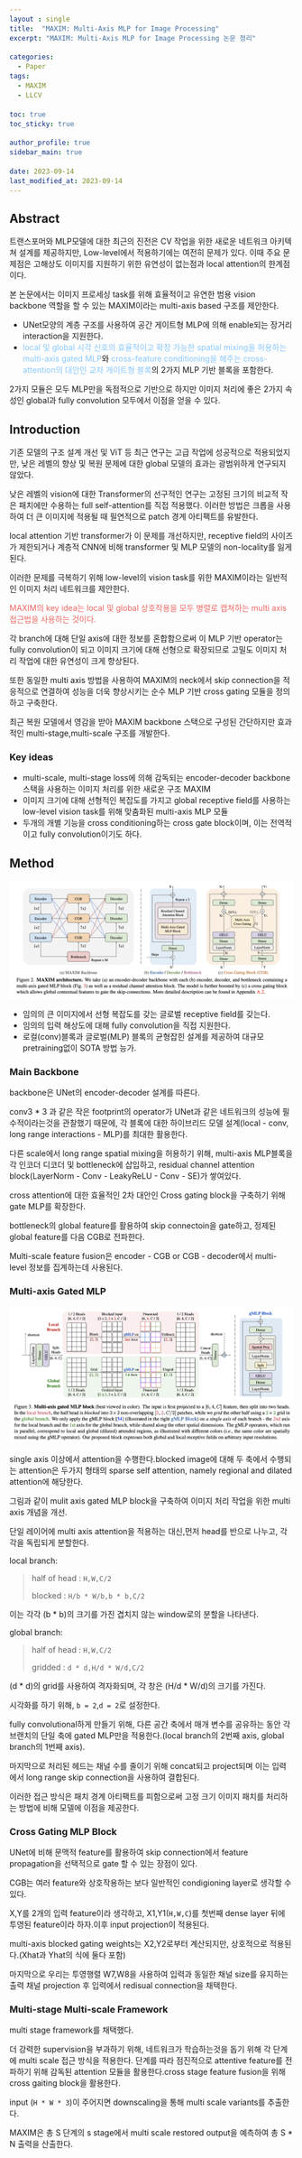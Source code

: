 ```yaml
---
layout : single
title:  "MAXIM: Multi-Axis MLP for Image Processing"
excerpt: "MAXIM: Multi-Axis MLP for Image Processing 논문 정리"

categories:
  - Paper
tags:
  - MAXIM
  - LLCV

toc: true
toc_sticky: true

author_profile: true
sidebar_main: true

date: 2023-09-14
last_modified_at: 2023-09-14
---
```



## Abstract

트랜스포머와 MLP모델에 대한 최근의 진전은 CV 작업을 위한 새로운 네트워크 아키텍쳐 설계를 제공하지만, Low-level에서 적용하기에는 여전히 문제가 있다. 이때 주요 문제점은 고해상도 이미지를 지원하기 위한 유연성이 없는점과 local attention의 한계점이다.

본 논문에서는 이미지 프로세싱 task를 위해 효율적이고 유연한 범용 vision backbone 역할을 할 수 있는 MAXIM이라는 multi-axis based 구조를 제안한다.

- UNet모양의 계층 구조를 사용하여 공간 게이트형 MLP에 의해 enable되는 장거리 interaction을 지원한다.
- <span style="color: #88c8ff"> local 및 global 시각 신호의 효율적이고 확장 가능한 spatial mixing을 허용하는 multi-axis gated MLP</span>와 <span style="color: #88c8ff"> cross-feature conditioning을 해주는 cross-attention의 대안인 교차 게이트형 블록</Span>의 2가지 MLP 기반 블록을 포함한다.

2가지 모듈은 모두 MLP만을 독점적으로 기반으로 하지만 이미지 처리에 좋은 2가지 속성인 global과 fully convolution 모두에서 이점을 얻을 수 있다.



## Introduction

기존 모델의 구조 설계 개선 및 ViT 등 최근 연구는 고급 작업에 성공적으로 적용되었지만, 낮은 레벨의 향상 및 복원 문제에 대한 global 모델의 효과는 광범위하게 연구되지 않았다.

낮은 레벨의 vision에 대한 Transformer의 선구적인 연구는 고정된 크기의 비교적 작은 패치에만 수용하는 full self-attention를 직접 적용했다. 이러한 방법은 크롭을 사용하여 더 큰 이미지에 적용될 때 필연적으로 patch 경계 아티팩트를 유발한다.

local attention 기반 transformer가 이 문제를 개선하지만, receptive field의 사이즈가 제한되거나 계층적 CNN에 비해 transformer 및 MLP 모델의 non-locality를 잃게 된다.

이러한 문제를 극복하기 위해 low-level의 vision task를 위한 MAXIM이라는 일반적인 이미지 처리 네트워크를 제안한다.

<span style="color: #ed6663"> MAXIM의 key idea는 local 및 global 상호작용을 모두 병렬로 캡쳐하는 multi axis 접근법을 사용하는 것이다.

각 branch에 대해 단일 axis에 대한 정보를 혼합함으로써 이 MLP 기반 operator는 fully convolution이 되고 이미지 크기에 대해 선형으로 확장되므로 고밀도 이미지 처리 작업에 대한 유연성이 크게 향상된다.</span>

또한 동일한 multi axis 방법을 사용하여 MAXIM의 neck에서 skip connection을 적응적으로 연결하여 성능을 더욱 향상시키는 순수 MLP 기반 cross gating 모듈을 정의하고 구축한다.

최근 복원 모델에서 영감을 받아 MAXIM backbone 스택으로 구성된 간단하지만 효과적인 multi-stage,multi-scale 구조를 개발한다.



### Key ideas

- multi-scale, multi-stage loss에 의해 감독되는 encoder-decoder backbone 스택을 사용하는 이미지 처리를 위한 새로운 구조 MAXIM
- 이미지 크기에 대해 선형적인 복잡도를 가지고 global receptive field를 사용하는 low-level vision task를 위해 맞춤화된 multi-axis MLP 모듈
- 두개의 개별 기능을 cross conditioning하는 cross gate block이며, 이는 전역적이고 fully convolution이기도 하다.



## Method

<p align="center"><img src="/assets/images/Paper/MAXIM/figure_1.png"></p>

- 임의의 큰 이미지에서 선형 복잡도를 갖는 글로벌 receptive field를 갖는다.
- 임의의 입력 해상도에 대해 fully convolution을 직접 지원한다.
- 로컬(conv)블록과 글로벌(MLP) 블록의 균형잡힌 설계를 제공하여 대규모 pretraining없이 SOTA 방법 능가.

### Main Backbone

backbone은 UNet의 encoder-decoder 설계를 따른다.

conv3 * 3 과 같은 작은 footprint의 operator가 UNet과 같은 네트워크의 성능에 필수적이라는것을 관찰했기 때문에, 각 블록에 대한 하이브리드 모델 설계(local - conv, long range interactions - MLP)를 최대한 활용한다.

다른 scale에서 long range spatial mixing을 허용하기 위해, multi-axis MLP블록을 각 인코더 디코더 및 bottleneck에 삽입하고, residual channel attention block(LayerNorm - Conv - LeakyReLU - Conv - SE)가 쌓여있다.

cross attention에 대한 효율적인 2차 대안인 Cross gating block을 구축하기 위해 gate MLP를 확장한다.

bottleneck의 global feature를 활용하여 skip connectoin을 gate하고, 정제된 global feature를 다음 CGB로 전파한다.

Multi-scale feature fusion은 encoder - CGB or CGB - decoder에서 multi-level 정보를 집계하는데 사용된다.



### Multi-axis Gated MLP

<p align="center"><img src="/assets/images/Paper/MAXIM/figure_2.png"></p>

single axis 이상에서 attention을 수행한다.blocked image에 대해 두 축에서 수행되는 attention은 두가지 형태의 sparse self attention, namely regional and dilated attention에 해당한다.

그림과 같이 mulit axis gated MLP block을 구축하여 이미지 처리 작업을 위한 multi axis 개념을 개선.

단일 레이어에 multi axis attention을 적용하는 대신,먼저 head를 반으로 나누고, 각각을 독립되게 분할한다.

local branch:

> half of head : `H,W,C/2`
>
> blocked : `H/b * W/b,b * b,C/2`

이는 각각 (b * b)의 크기를 가진 겹치지 않는 window로의 분할을 나타낸다.

global branch:

> half of head : `H,W,C/2`
>
> gridded : `d * d,H/d * W/d,C/2`

(d * d)의 grid를 사용하여 격자화되며, 각 창은 (H/d * W/d)의 크기를 가진다.



시각화를 하기 위해, `b = 2`,`d = 2`로 설정한다.

fully convolutional하게 만들기 위해, 다른 공간 축에서 매개 변수를 공유하는 동안 각 브랜치의 단일 축에 gated MLP만을 적용한다.(local branch의 2번째 axis, global branch의 1번째 axis).



마지막으로 처리된 헤드는 채널 수를 줄이기 위해 concat되고 project되며 이는 입력에서 long range skip connection을 사용하여 결합된다.

이러한 접근 방식은 패치 경계 아티팩트를 피함으로써 고정 크기 이미지 패치를 처리하는 방법에 비해 모델에 이점을 제공한다.



### Cross Gating MLP Block

UNet에 비해 문맥적 feature를 활용하여 skip connection에서 feature propagation을 선택적으로 gate 할 수 있는 장점이 있다.

CGB는 여러 feature와 상호작용하는 보다 일반적인 condigioning layer로 생각할 수 있다.

X,Y를 2개의 입력 feature이라 생각하고, X1,Y1(`H,W,C`)를 첫번째 dense layer 뒤에 투영된 feature이라 하자.이후 input projection이 적용된다.



multi-axis blocked gating weights는 X2,Y2로부터 계산되지만, 상호적으로 적용된다.(Xhat과 Yhat의 식에 둘다 포함)

마지막으로 우리는 투영행렬 W7,W8을 사용하여 입력과 동일한 채널 size를 유지하는 출력 채널 projection 후 입력에서 redisual connection을 채택한다.



### Multi-stage Multi-scale Framework

multi stage framework를 채택했다.

더 강력한 supervision을 부과하기 위해, 네트워크가 학습하는것을 돕기 위해 각 단계에 multi scale 접근 방식을 적용한다. 단계를 따라 점진적으로 attentive feature를 전파하기 위해 감독된 attention 모듈을 활용한다.cross stage feature fusion을 위해 cross gaiting block을 활용한다.

input (`H * W * 3`)이 주어지면 downscaling을 통해 multi scale variants를 추출한다.

MAXIM은 총 S 단계의 s stage에서 multi scale restored output을 예측하여 총 S * N 출력을 산출한다.



